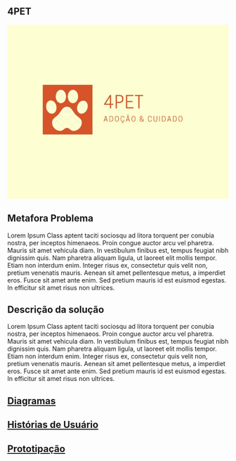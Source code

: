 ## 4PET
![Meu Projeto](/doc/assets/logo.jpeg)

## Metafora Problema
Lorem Ipsum Class aptent taciti sociosqu ad litora torquent per conubia nostra, per inceptos himenaeos. Proin congue auctor arcu vel pharetra. Mauris sit amet vehicula diam. In vestibulum finibus est, tempus feugiat nibh dignissim quis. Nam pharetra aliquam ligula, ut laoreet elit mollis tempor. Etiam non interdum enim. Integer risus ex, consectetur quis velit non, pretium venenatis mauris. Aenean sit amet pellentesque metus, a imperdiet eros. Fusce sit amet ante enim. Sed pretium mauris id est euismod egestas. In efficitur sit amet risus non ultrices.

## Descrição da solução
Lorem Ipsum Class aptent taciti sociosqu ad litora torquent per conubia nostra, per inceptos himenaeos. Proin congue auctor arcu vel pharetra. Mauris sit amet vehicula diam. In vestibulum finibus est, tempus feugiat nibh dignissim quis. Nam pharetra aliquam ligula, ut laoreet elit mollis tempor. Etiam non interdum enim. Integer risus ex, consectetur quis velit non, pretium venenatis mauris. Aenean sit amet pellentesque metus, a imperdiet eros. Fusce sit amet ante enim. Sed pretium mauris id est euismod egestas. In efficitur sit amet risus non ultrices.

## [Diagramas](/doc/tecnica/README.md) 

## [Histórias de Usuário](/doc/historia_usuario/README.md)

## [Prototipação](/doc/prototipacao/README.md)
